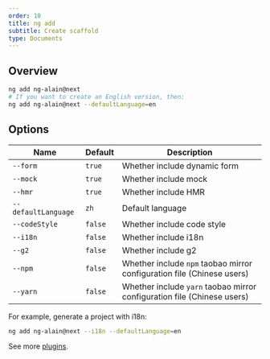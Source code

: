 ```yaml
---
order: 10
title: ng add
subtitle: Create scaffold
type: Documents
---
```


## Overview

```bash
ng add ng-alain@next
# If you want to create an English version, then:
ng add ng-alain@next --defaultLanguage=en
```

## Options

| Name                | Default | Description                                                             |
| ------------------- | ------- | ----------------------------------------------------------------------- |
| `--form`            | `true`  | Whether include dynamic form                                            |
| `--mock`            | `true`  | Whether include mock                                                    |
| `--hmr`             | `true`  | Whether include HMR                                                     |
| `--defaultLanguage` | `zh`    | Default language                                                        |
| `--codeStyle`       | `false` | Whether include code style                                              |
| `--i18n`            | `false` | Whether include i18n                                                    |
| `--g2`              | `false` | Whether include g2                                                      |
| `--npm`             | `false` | Whether include `npm` taobao mirror configuration file (Chinese users)  |
| `--yarn`            | `false` | Whether include `yarn` taobao mirror configuration file (Chinese users) |

For example, generate a project with i18n:

```bash
ng add ng-alain@next --i18n --defaultLanguage=en
```

See more [plugins](/cli/plugin).
